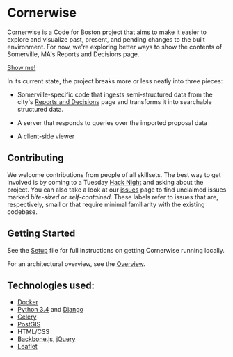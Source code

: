 Cornerwise
==========

Cornerwise is a Code for Boston project that aims to make it easier to
explore and visualize past, present, and pending changes to the built
environment.  For now, we're exploring better ways to show the contents
of Somerville, MA's Reports and Decisions page.

[Show me!](https://www.cornerwise.org)

In its current state, the project breaks more or less neatly into three
pieces:

- Somerville-specific code that ingests semi-structured data from the city's [Reports and Decisions](http://www.somervillema.gov/departments/planning-board/reports-and-decisions) page and transforms it into searchable structured data.
  
- A server that responds to queries over the imported proposal data
  
- A client-side viewer



Contributing
----------

We welcome contributions from people of all skillsets.  The best way to
get involved is by coming to a Tuesday
[Hack Night](http://www.meetup.com/Code-for-Boston/) and asking about the
project.  You can also take a look at our [issues](Issues) page to find
unclaimed issues marked *bite-sized* or *self-contained*.  These labels
refer to issues that are, respectively, small or that require minimal
familiarity with the existing codebase.


Getting Started
-----------

See the [Setup](SETUP.org) file for full instructions on getting
Cornerwise running locally.

For an architectural overview, see the [Overview](docs/Overview.md).


Technologies used: 
----------

- [Docker](https://www.docker.com)
- [Python 3.4](https://www.python.org) and [Django](https://www.djangoproject.com)
- [Celery](http://www.celeryproject.org/)
- [PostGIS](http://postgis.net)
- HTML/CSS
- [Backbone.js](http://backbonejs.org), [jQuery](http://jquery.com/)
- [Leaflet](http://leafletjs.com/)
